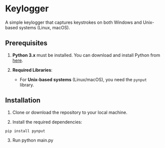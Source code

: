 # Keylogger

A simple keylogger that captures keystrokes on both Windows and Unix-based systems (Linux, macOS).

## Prerequisites

1. **Python 3.x** must be installed. You can download and install Python from [here](https://www.python.org/downloads/).

2. **Required Libraries**:
   - For **Unix-based systems** (Linux/macOS), you need the `pynput` library.
   
## Installation

1. Clone or download the repository to your local machine.

2. Install the required dependencies:

 ```bash
pip install pynput
```

3. Run python main.py


